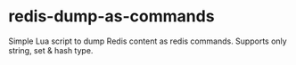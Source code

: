 # redis-dump-as-commands
Simple Lua script to dump Redis content as redis commands. Supports only string, set &amp; hash type.
